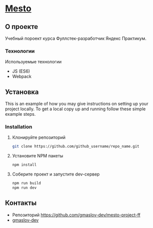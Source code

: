 # [Mesto](https://gmaslov-dev.github.io/mesto-project-ff/)

## О проекте

Учебный пороект курса Фуллстек-разработчик Яндекс Практикум.

### Технологии

Используемые технологии

- JS (ES6)
- Webpack

## Установка

This is an example of how you may give instructions on setting up your project locally.
To get a local copy up and running follow these simple example steps.

### Installation

1. Клонируйте репозиторий
   ```sh
   git clone https://github.com/github_username/repo_name.git
   ```
2. Установите NPM пакеты
   ```sh
   npm install
   ```
4. Соберите проект и запустите dev-сервер
   ```sh
   npm run build
   npm run dev
   ```

## Контакты

- Репозиторий https://github.com/gmaslov-dev/mesto-project-ff
- [gmaslov-dev](https://github.com/gmaslov-dev)